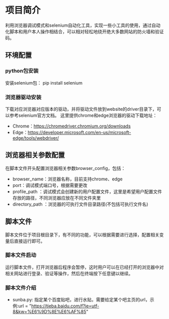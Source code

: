 # 项目简介
利用浏览器调试模式和selenium自动化工具，实现一些小工具的使用，通过自动化脚本和用户本人操作相结合，可以相对轻松地绕开绝大多数网站的防火墙和验证码。

## 环境配置

### python包安装
安装selenium包：
pip install selenium

### 浏览器驱动安装
下载对应浏览器对应版本的驱动，并将驱动文件放到website的driver目录下，可以参考selenium官方文档。
这里提供chrome和edge浏览器的驱动下载地址：
- Chrome：https://chromedriver.chromium.org/downloads
- Edge：https://developer.microsoft.com/en-us/microsoft-edge/tools/webdriver/


## 浏览器相关参数配置
在脚本文件开头配置浏览器相关参数browser_config，包括：
- browser_name：浏览器名称，目前支持chrome、edge
- port：调试模式端口号，根据需要更改
- profile_path ：调试模式会创建新的用户配置文件，这里是希望用户配置文件存放的路径，不同浏览器应放在不同文件夹里
- directory_path ：浏览器的可执行文件目录路径(不包括可执行文件名)


## 脚本文件
脚本文件位于项目根目录下，有不同的功能，可以根据需要进行选择，配置相关变量后直接运行即可。

### 脚本文件启动
运行脚本文件，打开浏览器后程序会暂停，这时用户可以在已经打开的浏览器中对相关网站进行登录、验证等操作，然后在终端按下任意键以继续。

### 脚本文件介绍
- sunba.py: 指定某个百度贴吧，进行水贴，需要给定某个吧主页的url，示例:url = "https://tieba.baidu.com/f?ie=utf-8&kw=%E6%9D%8E%E6%AF%85"

